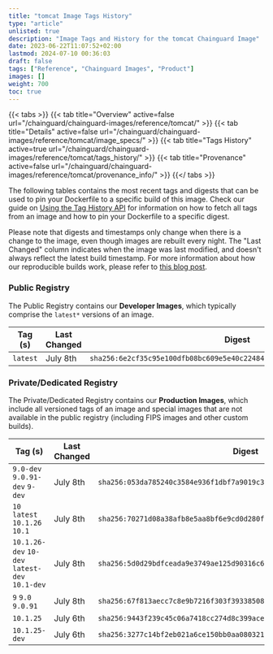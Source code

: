 ```yaml
---
title: "tomcat Image Tags History"
type: "article"
unlisted: true
description: "Image Tags and History for the tomcat Chainguard Image"
date: 2023-06-22T11:07:52+02:00
lastmod: 2024-07-10 00:36:03
draft: false
tags: ["Reference", "Chainguard Images", "Product"]
images: []
weight: 700
toc: true
---
```


{{< tabs >}}
{{< tab title="Overview" active=false url="/chainguard/chainguard-images/reference/tomcat/" >}}
{{< tab title="Details" active=false url="/chainguard/chainguard-images/reference/tomcat/image_specs/" >}}
{{< tab title="Tags History" active=true url="/chainguard/chainguard-images/reference/tomcat/tags_history/" >}}
{{< tab title="Provenance" active=false url="/chainguard/chainguard-images/reference/tomcat/provenance_info/" >}}
{{</ tabs >}}

The following tables contains the most recent tags and digests that can be used to pin your Dockerfile to a specific build of this image. Check our guide on [Using the Tag History API](/chainguard/chainguard-images/using-the-tag-history-api/) for information on how to fetch all tags from an image and how to pin your Dockerfile to a specific digest.

Please note that digests and timestamps only change when there is a change to the image, even though images are rebuilt every night. The "Last Changed" column indicates when the image was last modified, and doesn't always reflect the latest build timestamp. For more information about how our reproducible builds work, please refer to [this blog post](https://www.chainguard.dev/unchained/reproducing-chainguards-reproducible-image-builds).

### Public Registry
The Public Registry contains our **Developer Images**, which typically comprise the `latest*` versions of an image.

| Tag (s)   | Last Changed | Digest                                                                    |
|-----------|--------------|---------------------------------------------------------------------------|
|  `latest` | July 8th     | `sha256:6e2cf35c95e100dfb08bc609e5e40c224842419d9f35ed2f42054b20a9b48375` |


### Private/Dedicated Registry
The Private/Dedicated Registry contains our **Production Images**, which include all versioned tags of an image and special images that are not available in the public registry (including FIPS images and other custom builds).

| Tag (s)                                         | Last Changed | Digest                                                                    |
|-------------------------------------------------|--------------|---------------------------------------------------------------------------|
|  `9.0-dev` `9.0.91-dev` `9-dev`                 | July 8th     | `sha256:053da785240c3584e936f1dbf7a9019c3fa07bdb76d3c03daad41b1f0630652e` |
|  `10` `latest` `10.1.26` `10.1`                 | July 8th     | `sha256:70271d08a38afb8e5aa8bf6e9cd0d280f4af6c500a2998151feb5f8193d72a8f` |
|  `10.1.26-dev` `10-dev` `latest-dev` `10.1-dev` | July 8th     | `sha256:5d0d29bdfceada9e3749ae125d90316c6bc972e8cd7621b77fa263647a8a26c2` |
|  `9` `9.0` `9.0.91`                             | July 8th     | `sha256:67f813aecc7c8e9b7216f303f393385080f1ea182c440fa4549b6c4e7523571b` |
|  `10.1.25`                                      | July 6th     | `sha256:9443f239c45c06a7418cc274d8c399ace52443ca466c4911ac6e45cbe715c259` |
|  `10.1.25-dev`                                  | July 6th     | `sha256:3277c14bf2eb021a6ce150bb0aa0803214b043f478e62ab699e04a37e53a4cb4` |

